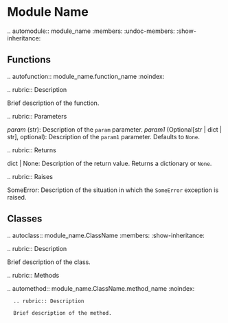Module Name
===========

.. automodule:: module_name
    :members:
    :undoc-members:
    :show-inheritance:

Functions
--------

.. autofunction:: module_name.function_name
   :noindex:

   .. rubric:: Description

   Brief description of the function.

   .. rubric:: Parameters

   *param* (str): Description of the `param` parameter.
   *param1* (Optional[str | dict | str], optional): Description of the `param1` parameter. Defaults to `None`.


   .. rubric:: Returns

   dict | None: Description of the return value. Returns a dictionary or `None`.


   .. rubric:: Raises

   SomeError: Description of the situation in which the `SomeError` exception is raised.


Classes
-------

.. autoclass:: module_name.ClassName
   :members:
   :show-inheritance:


   .. rubric:: Description

   Brief description of the class.


   .. rubric:: Methods

   .. automethod:: module_name.ClassName.method_name
      :noindex:

      .. rubric:: Description

      Brief description of the method.